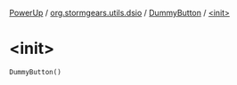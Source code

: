 [PowerUp](../../index.md) / [org.stormgears.utils.dsio](../index.md) / [DummyButton](index.md) / [&lt;init&gt;](./-init-.md)

# &lt;init&gt;

`DummyButton()`